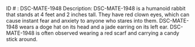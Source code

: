 ID # : DSC-MATE-1948
Description: DSC-MATE-1948 is a humanoid rabbit that stands at 4 feet and 2 inches tall. They have red clown eyes, which can cause instant fear and anxiety to anyone who stares into them. DSC-MATE-1948 wears a doge hat on its head and a jade earring on its left ear. DSC-MATE-1948 is often observed wearing a red scarf and carrying a candy stick around.